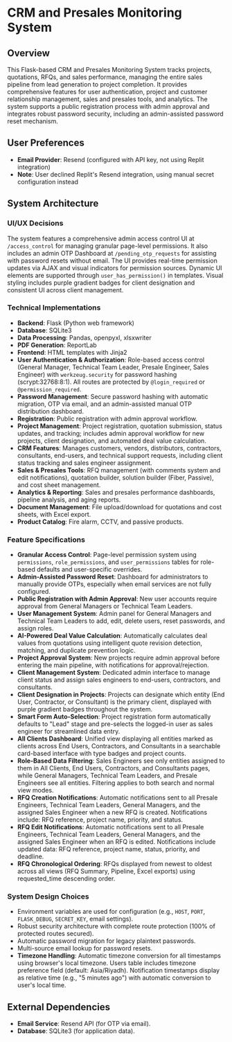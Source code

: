 # CRM and Presales Monitoring System

## Overview
This Flask-based CRM and Presales Monitoring System tracks projects, quotations, RFQs, and sales performance, managing the entire sales pipeline from lead generation to project completion. It provides comprehensive features for user authentication, project and customer relationship management, sales and presales tools, and analytics. The system supports a public registration process with admin approval and integrates robust password security, including an admin-assisted password reset mechanism.

## User Preferences
- **Email Provider**: Resend (configured with API key, not using Replit integration)
- **Note**: User declined Replit's Resend integration, using manual secret configuration instead

## System Architecture

### UI/UX Decisions
The system features a comprehensive admin access control UI at `/access_control` for managing granular page-level permissions. It also includes an admin OTP Dashboard at `/pending_otp_requests` for assisting with password resets without email. The UI provides real-time permission updates via AJAX and visual indicators for permission sources. Dynamic UI elements are supported through `user_has_permission()` in templates. Visual styling includes purple gradient badges for client designation and consistent UI across client management.

### Technical Implementations
- **Backend**: Flask (Python web framework)
- **Database**: SQLite3
- **Data Processing**: Pandas, openpyxl, xlsxwriter
- **PDF Generation**: ReportLab
- **Frontend**: HTML templates with Jinja2
- **User Authentication & Authorization**: Role-based access control (General Manager, Technical Team Leader, Presale Engineer, Sales Engineer) with `werkzeug.security` for password hashing (scrypt:32768:8:1). All routes are protected by `@login_required` or `@permission_required`.
- **Password Management**: Secure password hashing with automatic migration, OTP via email, and an admin-assisted manual OTP distribution dashboard.
- **Registration**: Public registration with admin approval workflow.
- **Project Management**: Project registration, quotation submission, status updates, and tracking; includes admin approval workflow for new projects, client designation, and automated deal value calculation.
- **CRM Features**: Manages customers, vendors, distributors, contractors, consultants, end-users, and technical support requests, including client status tracking and sales engineer assignment.
- **Sales & Presales Tools**: RFQ management (with comments system and edit notifications), quotation builder, solution builder (Fiber, Passive), and cost sheet management.
- **Analytics & Reporting**: Sales and presales performance dashboards, pipeline analysis, and aging reports.
- **Document Management**: File upload/download for quotations and cost sheets, with Excel export.
- **Product Catalog**: Fire alarm, CCTV, and passive products.

### Feature Specifications
- **Granular Access Control**: Page-level permission system using `permissions`, `role_permissions`, and `user_permissions` tables for role-based defaults and user-specific overrides.
- **Admin-Assisted Password Reset**: Dashboard for administrators to manually provide OTPs, especially when email services are not fully configured.
- **Public Registration with Admin Approval**: New user accounts require approval from General Managers or Technical Team Leaders.
- **User Management System**: Admin panel for General Managers and Technical Team Leaders to add, edit, delete users, reset passwords, and assign roles.
- **AI-Powered Deal Value Calculation**: Automatically calculates deal values from quotations using intelligent quote revision detection, matching, and duplicate prevention logic.
- **Project Approval System**: New projects require admin approval before entering the main pipeline, with notifications for approval/rejection.
- **Client Management System**: Dedicated admin interface to manage client status and assign sales engineers to end-users, contractors, and consultants.
- **Client Designation in Projects**: Projects can designate which entity (End User, Contractor, or Consultant) is the primary client, displayed with purple gradient badges throughout the system.
- **Smart Form Auto-Selection**: Project registration form automatically defaults to "Lead" stage and pre-selects the logged-in user as sales engineer for streamlined data entry.
- **All Clients Dashboard**: Unified view displaying all entities marked as clients across End Users, Contractors, and Consultants in a searchable card-based interface with type badges and project counts.
- **Role-Based Data Filtering**: Sales Engineers see only entities assigned to them in All Clients, End Users, Contractors, and Consultants pages, while General Managers, Technical Team Leaders, and Presale Engineers see all entities. Filtering applies to both search and normal view modes.
- **RFQ Creation Notifications**: Automatic notifications sent to all Presale Engineers, Technical Team Leaders, General Managers, and the assigned Sales Engineer when a new RFQ is created. Notifications include: RFQ reference, project name, priority, and status.
- **RFQ Edit Notifications**: Automatic notifications sent to all Presale Engineers, Technical Team Leaders, General Managers, and the assigned Sales Engineer when an RFQ is edited. Notifications include updated data: RFQ reference, project name, status, priority, and deadline.
- **RFQ Chronological Ordering**: RFQs displayed from newest to oldest across all views (RFQ Summary, Pipeline, Excel exports) using requested_time descending order.

### System Design Choices
- Environment variables are used for configuration (e.g., `HOST`, `PORT`, `FLASK_DEBUG`, `SECRET_KEY`, email settings).
- Robust security architecture with complete route protection (100% of protected routes secured).
- Automatic password migration for legacy plaintext passwords.
- Multi-source email lookup for password resets.
- **Timezone Handling**: Automatic timezone conversion for all timestamps using browser's local timezone. Users table includes timezone preference field (default: Asia/Riyadh). Notification timestamps display as relative time (e.g., "5 minutes ago") with automatic conversion to user's local time.

## External Dependencies
- **Email Service**: Resend API (for OTP via email).
- **Database**: SQLite3 (for application data).